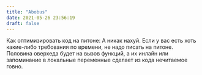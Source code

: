 ```yaml
---
title: "Abobus"
date: 2021-05-26 23:56:19
draft: false
---
```


Как оптимизировать код на питоне:
А никак нахуй. Если у вас есть хоть какие-либо требования по времени, не надо писать на питоне. Половина оверхеда будет на вызов функций, а их инлайн или запоминание в локальные переменные сделает из кода нечитаемое говно.
